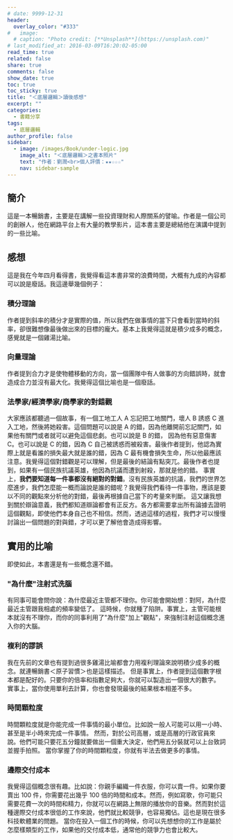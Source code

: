 ```yaml
---
# date: 9999-12-31
header:
  overlay_color: "#333"
#   image: 
  # caption: "Photo credit: [**Unsplash**](https://unsplash.com)"
# last_modified_at: 2016-03-09T16:20:02-05:00
read_time: true
related: false
share: true
comments: false
show_date: true
toc: true
toc_sticky: true
title: "＜底層邏輯＞讀後感想"
excerpt: ""
categories:
  - 書籍分享
tags:
  - 底層邏輯
author_profile: false
sidebar:
  - image: /images/Book/under-logic.jpg
    image_alt: "＜底層邏輯＞之書本照片"
    text: "作者：劉潤<br>個人評價：★★☆☆☆"
    nav: sidebar-sample
---
```

## 簡介
這是一本暢銷書，主要是在講解一些投資理財和人際關系的譬喻。作者是一個公司的創辦人，他在網路平台上有大量的教學影片，這本書主要是總結他在演講中提到的一些比喻。

## 感想
這是我在今年四月看得書，我覺得看這本書非常的浪費時間，大概有九成的內容都可以說是廢話。我這邊舉幾個例子：

### 積分理論
作者提到斜率的積分才是實際的值，所以我們在做事情的當下只會看到當時的斜率，卻很難想像最後做出來的目標的龐大。基本上我覺得這就是積少成多的概念，感覺就是一個雞湯比喻。

### 向量理論
作者提到合力才是使物體移動的方向，當一個團隊中有人做事的方向錯誤時，就會造成合力並沒有最大化。我覺得這個比喻也是一個廢話。

### 法學家/經濟學家/商學家的對錯觀
大家應該都聽過一個故事，有一個工地工人 A 忘記把工地關門，壞人 B 誘惑 C 進入工地，然後將她殺害。這個問題可以說是 A 的錯，因為他離開前忘記關門，如果他有關門或者就可以避免這個悲劇。也可以說是 B 的錯， 因為他有惡意傷害 C。也可以說是 C 的錯，因為 C 自己被誘惑而被殺害。最後作者提到，他認為實際上就是看誰的損失最大就是誰的錯，因為 C 最有機會損失生命，所以他最應該注意。我覺得這個對錯觀是可以理解，但是最後的結論有點突兀。最後作者也提到，如果有一個民族抗議英雄，他因為抗議而遭到射殺，那就是他的錯。
事實上，**我們要知道每一件事都沒有絕對的對錯**。沒有民族英雄的抗議，我們的世界怎麼進步，我們怎麼能一概而論說是誰的錯呢？我覺得我們看待一件事物，應該是要以不同的觀點來分析他的對錯，最後再根據自己當下的考量來判斷。
這又讓我想到關於辯論意義，我們都知道辯論都會有正反方。各方都需要拿出所有論據去證明這個觀點，即使他們本身自己也不相信。然而，透過這樣的過程，我們才可以慢慢討論出一個問題的對與錯，才可以更了解他會造成得影響。

## 實用的比喻
即使如此，本書還是有一些概念還不錯。

### "為什麼"注射式洗腦
有同事可能會問你說：為什麼最近主管都不理你。你可能會開始想：對阿，為什麼最近主管跟我相處的頻率變低了。
這時候，你就種了陷阱。事實上，主管可能根本就沒有不理你，而你的同事利用了"為什麼"加上"觀點"，來強制注射這個概念進入你的大腦。

### 複利的謬誤
我在先前的文章也有提到過很多雞湯比喻都會力用複利理論來說明積少成多的概念。就連暢銷書＜原子習慣＞也是這樣描述。
但是事實上，作者提到這個數字根本都是配好的。只要你的倍率和指數足夠大，你就可以製造出一個很大的數字。
實事上，當你使用單利去計算，你也會發現最後的結果根本相差不多。

### 時間顆粒度
時間顆粒度就是你能完成一件事情的最小單位。比如說一般人可能可以用一小時、甚至是半小時來完成一件事情。
然而，對於公司高層，或是高層的行政官員來說。他們可能只要花五分鐘就要做出一個重大決定，他們用五分裝就可以上台致詞並握手拍照。
當你掌握了你的時間顆粒度，你就有半法去做更多的事情。

### 邊際交付成本
我覺得這個概念很有趣。比如說：你親手編織一件衣服，你可以賣一件。如果你要賣出 100 件，你需要花出幾乎 100 倍的時間和成本。然而，例如寫歌，你可能只需要花費一次的時間和精力，你就可以在網路上無限的播放你的音樂。然而對於這種邊際交付成本很低的工作來說，他們就比較競爭，也容易獨佔。這也是現在很多科技軟體業的問題。
當你在投入一個工作的時候，你可以先想想你的工作是屬於怎麼樣類型的工作，如果他的交付成本低，通常他的競爭力也會比較大。